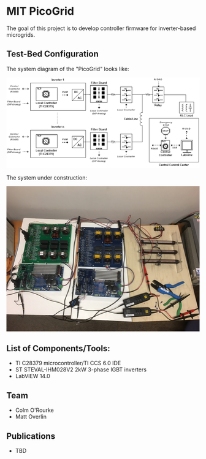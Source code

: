 # MIT PicoGrid
The goal of this project is to develop controller firmware for inverter-based microgrids.

## Test-Bed Configuration
The system diagram of the "PicoGrid" looks like:

<img src="./assets/diagram.png" width = "600"/>

The system under construction:

<img src="./assets/prototype.png" width = "600"/>

## List of Components/Tools:

- TI C28379 microcontroller/TI CCS 6.0 IDE
- ST STEVAL-IHM028V2 2kW 3-phase IGBT inverters
- LabVIEW 14.0

## Team
- Colm O'Rourke
- Matt Overlin

## Publications
- TBD
